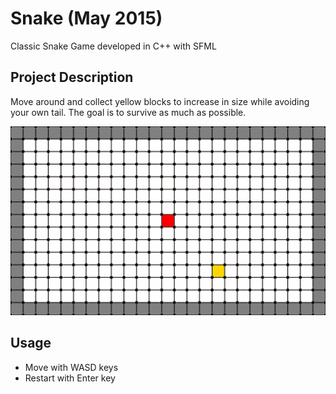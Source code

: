 # Snake (May 2015)

Classic Snake Game developed in C++ with SFML

## Project Description

Move around and collect yellow blocks to increase in size while avoiding your own tail. The goal is to survive as much as possible.

![](snake.gif)

## Usage

* Move with WASD keys
* Restart with Enter key
